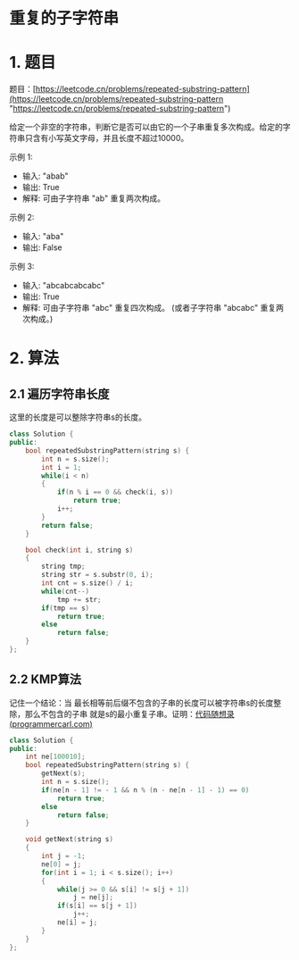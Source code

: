 # 重复的子字符串

# 1. 题目

题目：[https://leetcode.cn/problems/repeated-substring-pattern](https://leetcode.cn/problems/repeated-substring-pattern "https://leetcode.cn/problems/repeated-substring-pattern")

给定一个非空的字符串，判断它是否可以由它的一个子串重复多次构成。给定的字符串只含有小写英文字母，并且长度不超过10000。

示例 1:

- 输入: "abab"
- 输出: True
- 解释: 可由子字符串 "ab" 重复两次构成。

示例 2:

- 输入: "aba"
- 输出: False

示例 3:

- 输入: "abcabcabcabc"
- 输出: True
- 解释: 可由子字符串 "abc" 重复四次构成。 (或者子字符串 "abcabc" 重复两次构成。)

# 2. 算法

## 2.1 遍历字符串长度

这里的长度是可以整除字符串s的长度。

```c++
class Solution {
public:
    bool repeatedSubstringPattern(string s) {
        int n = s.size();
        int i = 1;
        while(i < n)
        {
            if(n % i == 0 && check(i, s))
                return true;
            i++;
        }
        return false;
    }

    bool check(int i, string s)
    {
        string tmp;
        string str = s.substr(0, i);
        int cnt = s.size() / i;
        while(cnt--)
            tmp += str;
        if(tmp == s)
            return true;
        else
            return false;
    }
};
```

## 2.2 KMP算法

记住一个结论：当 最长相等前后缀不包含的子串的长度可以被字符串s的长度整除，那么不包含的子串 就是s的最小重复子串。证明：[代码随想录 (programmercarl.com)](https://www.programmercarl.com/0459.重复的子字符串.html#思路 "代码随想录 (programmercarl.com)")

```c++
class Solution {
public:
    int ne[100010];
    bool repeatedSubstringPattern(string s) {
        getNext(s);
        int n = s.size();
        if(ne[n - 1] != - 1 && n % (n - ne[n - 1] - 1) == 0)
            return true;
        else
            return false;
    }

    void getNext(string s)
    {
        int j = -1;
        ne[0] = j;
        for(int i = 1; i < s.size(); i++)
        {
            while(j >= 0 && s[i] != s[j + 1])
                j = ne[j];
            if(s[i] == s[j + 1])
                j++;
            ne[i] = j;
        }
    }
};
```
